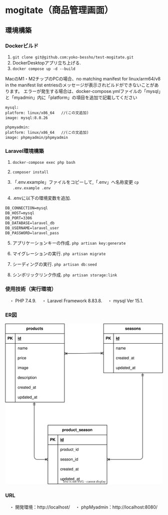 # mogitate（商品管理画面）

## 環境構築

### Dockerビルド
1.  `git clone git@github.com:yoko-bessho/test-mogitate.git`
2.  DockerDesktopアプリ立ち上げる. 
3.  `docker compose up -d --build`

   MacのM1・M2チップのPCの場合、no matching manifest for linux/arm64/v8 in the manifest list entriesのメッセージが表示されビルドができないことがあります。 エラーが発生する場合は、docker-compose.ymlファイルの「mysql」と「myadmin」内に「platform」の項目を追加で記載してください

   ```
   mysql:
   platform: linux/x86_64   //(この文追加)
   image: mysql:8.0.26
   ```
   ```
   phpmyadmin:
   platform: linux/x86_64   //(この文追加)
   image: phpmyadmin/phpmyadmin
   ```

### Laravel環境構築
1.  `docker-compose exec php bash`
2.  `composer install`
3.  「.env.example」ファイルをコピーして,「.env」へ名称変更
   `cp .env.example .env`


4.   .envに以下の環境変数を追加. 
   ```
   DB_CONNECTION=mysql
   DB_HOST=mysql
   DB_PORT=3306
   DB_DATABASE=laravel_db
   DB_USERNAME=laravel_user
   DB_PASSWORD=laravel_pass
   ```

5. アプリケーションキーの作成. 
   `php artisan key:generate`

6. マイグレーションの実行. 
   `php artisan migrate`

7. シーディングの実行. 
   `php artisan db:seed`

8. シンボリックリンク作成. 
   `php artisan storage:link`


### 使用技術（実行環境）
　・ PHP 7.4.9. 
　・ Laravel Framework 8.83.8. 
　・ mysql  Ver 15.1. 


### ER図

![ER図](index.svg)


### URL
　・ 開発環境：http://localhost/
　・ phpMyadmin：http://localhost:8080/
